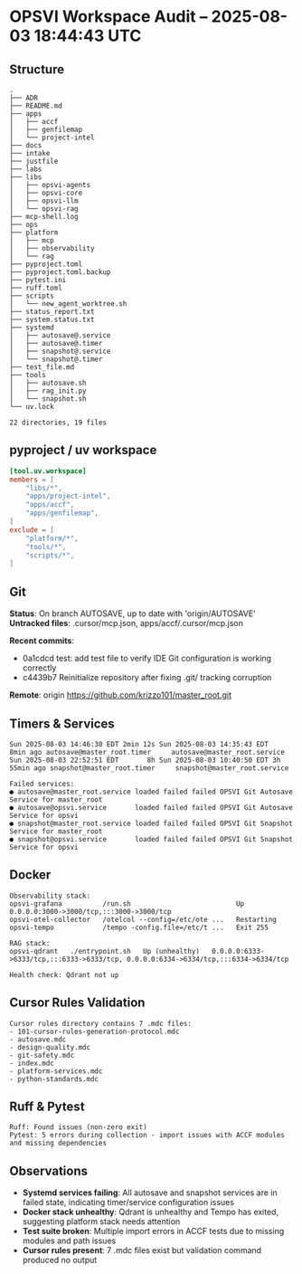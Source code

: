 # OPSVI Workspace Audit – 2025-08-03 18:44:43 UTC

## Structure

```tree
.
├── ADR
├── README.md
├── apps
│   ├── accf
│   ├── genfilemap
│   └── project-intel
├── docs
├── intake
├── justfile
├── labs
├── libs
│   ├── opsvi-agents
│   ├── opsvi-core
│   ├── opsvi-llm
│   └── opsvi-rag
├── mcp-shell.log
├── ops
├── platform
│   ├── mcp
│   ├── observability
│   └── rag
├── pyproject.toml
├── pyproject.toml.backup
├── pytest.ini
├── ruff.toml
├── scripts
│   └── new_agent_worktree.sh
├── status_report.txt
├── system.status.txt
├── systemd
│   ├── autosave@.service
│   ├── autosave@.timer
│   ├── snapshot@.service
│   └── snapshot@.timer
├── test_file.md
├── tools
│   ├── autosave.sh
│   ├── rag_init.py
│   └── snapshot.sh
└── uv.lock

22 directories, 19 files
```

## pyproject / uv workspace

```toml
[tool.uv.workspace]
members = [
    "libs/*",
    "apps/project-intel",
    "apps/accf",
    "apps/genfilemap",
]
exclude = [
    "platform/*",
    "tools/*",
    "scripts/*",
]
```

## Git

**Status**: On branch AUTOSAVE, up to date with 'origin/AUTOSAVE'
**Untracked files**: .cursor/mcp.json, apps/accf/.cursor/mcp.json

**Recent commits**:
- 0a1cdcd test: add test file to verify IDE Git configuration is working correctly
- c4439b7 Reinitialize repository after fixing .git/ tracking corruption

**Remote**: origin https://github.com/krizzo101/master_root.git

## Timers & Services

```text
Sun 2025-08-03 14:46:30 EDT 2min 12s Sun 2025-08-03 14:35:43 EDT     8min ago autosave@master_root.timer     autosave@master_root.service
Sun 2025-08-03 22:52:51 EDT       8h Sun 2025-08-03 10:40:50 EDT 3h 55min ago snapshot@master_root.timer     snapshot@master_root.service

Failed services:
● autosave@master_root.service loaded failed failed OPSVI Git Autosave Service for master_root
● autosave@opsvi.service       loaded failed failed OPSVI Git Autosave Service for opsvi
● snapshot@master_root.service loaded failed failed OPSVI Git Snapshot Service for master_root
● snapshot@opsvi.service       loaded failed failed OPSVI Git Snapshot Service for opsvi
```

## Docker

```text
Observability stack:
opsvi-grafana          /run.sh                          Up           0.0.0.0:3000->3000/tcp,:::3000->3000/tcp
opsvi-otel-collector   /otelcol --config=/etc/ote ...   Restarting                                           
opsvi-tempo            /tempo -config.file=/etc/t ...   Exit 255                                             

RAG stack:
opsvi-qdrant   ./entrypoint.sh   Up (unhealthy)   0.0.0.0:6333->6333/tcp,:::6333->6333/tcp, 0.0.0.0:6334->6334/tcp,:::6334->6334/tcp

Health check: Qdrant not up
```

## Cursor Rules Validation

```text
Cursor rules directory contains 7 .mdc files:
- 101-cursor-rules-generation-protocol.mdc
- autosave.mdc
- design-quality.mdc
- git-safety.mdc
- index.mdc
- platform-services.mdc
- python-standards.mdc
```

## Ruff & Pytest

```text
Ruff: Found issues (non-zero exit)
Pytest: 5 errors during collection - import issues with ACCF modules and missing dependencies
```

## Observations

* **Systemd services failing**: All autosave and snapshot services are in failed state, indicating timer/service configuration issues
* **Docker stack unhealthy**: Qdrant is unhealthy and Tempo has exited, suggesting platform stack needs attention
* **Test suite broken**: Multiple import errors in ACCF tests due to missing modules and path issues
* **Cursor rules present**: 7 .mdc files exist but validation command produced no output 